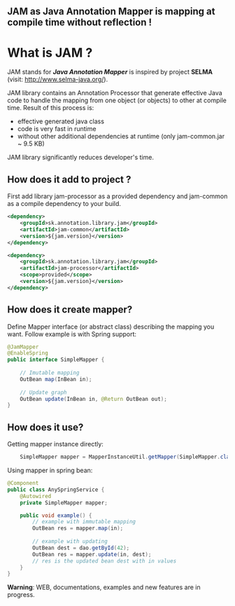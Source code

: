 <!--                                                                           -->
<!--  Copyright 2019 - Annotation,s.r.o.                                         -->
<!--                                                                           -->
<!--  Licensed under the Apache License, Version 2.0 (the "License");          -->
<!--  you may not use this file except in compliance with the License.         -->
<!--  You may obtain a copy of the License at                                  -->
<!--                                                                           -->
<!--           http://www.apache.org/licenses/LICENSE-2.0                      -->
<!--                                                                           -->
<!--  Unless required by applicable law or agreed to in writing, software      -->
<!--  distributed under the License is distributed on an "AS IS" BASIS,        -->
<!--  WITHOUT WARRANTIES OR CONDITIONS OF ANY KIND, either express or implied. -->
<!--  See the License for the specific language governing permissions and      -->
<!--  limitations under the License.                                           -->
<!--                                                                           -->

## JAM as Java Annotation Mapper is mapping at compile time without reflection !

# What is JAM ?

JAM stands for ***Java Annotation Mapper*** is inspired by 
project **SELMA** (visit: http://www.selma-java.org/).

JAM library contains an Annotation Processor that generate effective Java code 
to handle the mapping from one object (or objects) to other at compile time. 
Result of this process is:
  * effective generated java class 
  * code is very fast in runtime 
  * without other additional dependencies at runtime (only jam-common.jar ~ 9.5 KB) 

JAM library significantly reduces developer's time.


## How does it add to project ?

First add library jam-processor as a provided dependency and jam-common as a compile dependency to your build.
```xml
<dependency>
    <groupId>sk.annotation.library.jam</groupId>
    <artifactId>jam-common</artifactId>
    <version>${jam.version}</version>
</dependency>

<dependency>
    <groupId>sk.annotation.library.jam</groupId>
    <artifactId>jam-processor</artifactId>
    <scope>provided</scope>
    <version>${jam.version}</version>
</dependency>
```

## How does it create mapper?
Define Mapper interface (or abstract class) describing the mapping you want. Follow example is with Spring support:

```java
@JamMapper
@EnableSpring
public interface SimpleMapper {
    
    // Imutable mapping
    OutBean map(InBean in);
    
    // Update graph
    OutBean update(InBean in, @Return OutBean out);
}
```

## How does it use?

Getting mapper instance directly:
```java
    SimpleMapper mapper = MapperInstanceUtil.getMapper(SimpleMapper.class);
```

Using mapper in spring bean:
```java
@Component
public class AnySpringService {
    @Autowired
    private SimpleMapper mapper;

    public void example() {
        // example with immutable mapping
        OutBean res = mapper.map(in);
    
        // example with updating
        OutBean dest = dao.getById(42);
        OutBean res = mapper.update(in, dest);
        // res is the updated bean dest with in values
    }
}
```

**Warning**: WEB, documentations, examples and new features are in progress.

